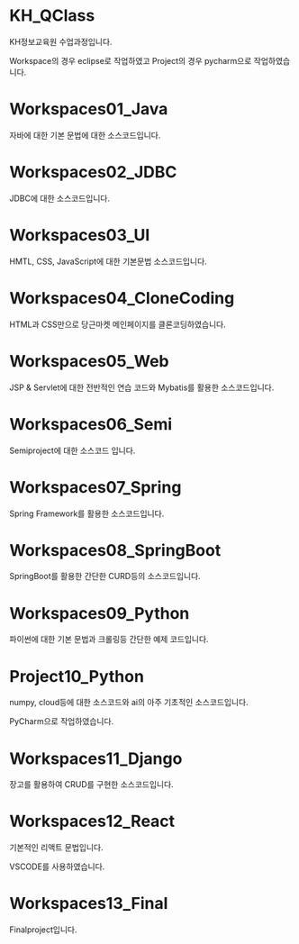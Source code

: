 # KH_QClass

KH정보교육원 수업과정입니다.

Workspace의 경우 eclipse로 작업하였고 Project의 경우 pycharm으로 작업하였습니다.


# Workspaces01_Java

자바에 대한 기본 문법에 대한 소스코드입니다.

# Workspaces02_JDBC

JDBC에 대한 소스코드입니다.

# Workspaces03_UI

HMTL, CSS, JavaScript에 대한 기본문법 소스코드입니다.

# Workspaces04_CloneCoding

HTML과 CSS만으로 당근마켓 메인페이지를 클론코딩하였습니다.

# Workspaces05_Web

JSP & Servlet에 대한 전반적인 연습 코드와 Mybatis를 활용한 소스코드입니다.

# Workspaces06_Semi

Semiproject에 대한 소스코드 입니다.

# Workspaces07_Spring

Spring Framework를 활용한 소스코드입니다.

# Workspaces08_SpringBoot

SpringBoot를 활용한 간단한 CURD등의 소스코드입니다.

# Workspaces09_Python

파이썬에 대한 기본 문법과 크롤링등 간단한 예제 코드입니다.

# Project10_Python

numpy, cloud등에 대한 소스코드와 ai의 아주 기초적인 소스코드입니다.

PyCharm으로 작업하였습니다.

# Workspaces11_Django

장고를 활용하여 CRUD를 구현한 소스코드입니다.

# Workspaces12_React

기본적인 리액트 문법입니다. 

VSCODE를 사용하였습니다.

# Workspaces13_Final

Finalproject입니다.
